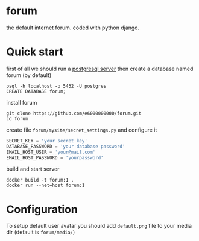 # forum
the default internet forum. coded with python django.


# Quick start

first of all we should run a [postgresql server](https://hub.docker.com/_/postgres)
then create a database named forum (by default)
```
psql -h localhost -p 5432 -U postgres
CREATE DATABASE forum;
```

install forum
```
git clone https://github.com/e6000000000/forum.git
cd forum
```

create file `forum/mysite/secret_settings.py` and configure it
```python
SECRET_KEY = 'your secret key'
DATABASE_PASSWORD = 'your database password'
EMAIL_HOST_USER = 'your@mail.com'
EMAIL_HOST_PASSWORD = 'yourpassword'
```

build and start server
```
docker build -t forum:1 .
docker run --net=host forum:1
```

# Configuration
To setup default user avatar you should add `default.png` file to your media dir (default is `forum/media/`)
